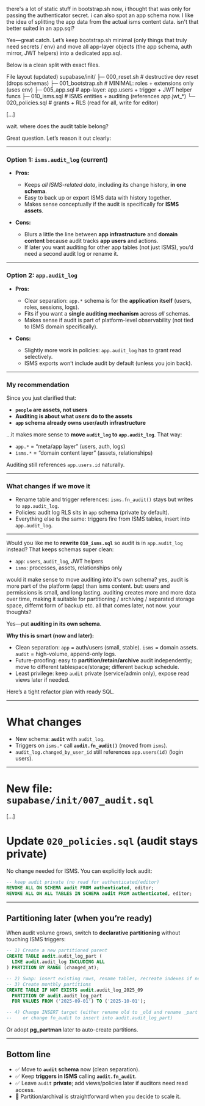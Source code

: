 there's a lot of static stuff in bootstrap.sh now, i thought that was only for passing the authenticator secret. i can also spot an app schema now. I like the idea of splitting the app data from the actual isms content data. isn't that better suited in an app.sql?

Yes—great catch. Let’s keep bootstrap.sh minimal (only things that truly need secrets / env) and move all app-layer objects (the app schema, auth mirror, JWT helpers) into a dedicated app.sql.

Below is a clean split with exact files.

File layout (updated)
supabase/init/
├─ 000_reset.sh          # destructive dev reset (drops schemas)
├─ 001_bootstrap.sh      # MINIMAL: roles + extensions only (uses env)
├─ 005_app.sql           # app-layer: app.users + trigger + JWT helper funcs
├─ 010_isms.sql          # ISMS entities + auditing (references app.jwt_*)
└─ 020_policies.sql      # grants + RLS (read for all, write for editor)

[...]

wait. where does the audit table belong?

Great question. Let’s reason it out clearly:

---

### Option 1: `isms.audit_log` (current)

* **Pros:**

  * Keeps *all ISMS-related data*, including its change history, **in one schema**.
  * Easy to back up or export ISMS data with history together.
  * Makes sense conceptually if the audit is specifically for **ISMS assets**.
* **Cons:**

  * Blurs a little the line between **app infrastructure** and **domain content** because audit tracks **app users** and actions.
  * If later you want auditing for other app tables (not just ISMS), you’d need a second audit log or rename it.

---

### Option 2: `app.audit_log`

* **Pros:**

  * Clear separation: `app.*` schema is for the **application itself** (users, roles, sessions, logs).
  * Fits if you want a **single auditing mechanism** across *all* schemas.
  * Makes sense if audit is part of platform-level observability (not tied to ISMS domain specifically).
* **Cons:**

  * Slightly more work in policies: `app.audit_log` has to grant read selectively.
  * ISMS exports won’t include audit by default (unless you join back).

---

### My recommendation

Since you just clarified that:

* **`people` are assets, not users**
* **Auditing is about what *users* do to the assets**
* **`app` schema already owns user/auth infrastructure**

…it makes more sense to **move `audit_log` to `app.audit_log`**.
That way:

* `app.*` = “meta/app layer” (users, auth, logs)
* `isms.*` = “domain content layer” (assets, relationships)

Auditing still references `app.users.id` naturally.

---

### What changes if we move it

* Rename table and trigger references: `isms.fn_audit()` stays but writes to `app.audit_log`.
* Policies: audit log RLS sits in `app` schema (private by default).
* Everything else is the same: triggers fire from ISMS tables, insert into `app.audit_log`.

---

Would you like me to **rewrite `010_isms.sql`** so audit is in `app.audit_log` instead?
That keeps schemas super clean:

* `app`: `users`, `audit_log`, JWT helpers
* `isms`: processes, assets, relationships only


would it make sense to move auditing into it's own schema? 
yes, audit is more part of the platform (app) than isms content. 
but: users and permissions is small, and long lasting. 
auditing creates more and more data over time, making it suitable for partitioning / archiving / separated storage space, differnt form of backup etc. 
all that comes later, not now. your thoughts?



Yes—put **auditing in its own schema**.

**Why this is smart (now and later):**

* Clean separation: `app` = auth/users (small, stable). `isms` = domain assets. `audit` = high-volume, append-only logs.
* Future-proofing: easy to **partition/retain/archive** audit independently; move to different tablespace/storage; different backup schedule.
* Least privilege: keep `audit` private (service/admin only), expose read views later if needed.

Here’s a tight refactor plan with ready SQL.

---

# What changes

* New schema: **`audit`** with `audit_log`.
* Triggers on `isms.*` call **`audit.fn_audit()`** (moved from `isms`).
* `audit_log.changed_by_user_id` still references `app.users(id)` (login users).

---

# New file: `supabase/init/007_audit.sql`
[...]

# Update `020_policies.sql` (audit stays private)

No change needed for ISMS. You can explicitly lock audit:

```sql
-- keep audit private (no read for authenticated/editor)
REVOKE ALL ON SCHEMA audit FROM authenticated, editor;
REVOKE ALL ON ALL TABLES IN SCHEMA audit FROM authenticated, editor;
```

---

## Partitioning later (when you’re ready)

When audit volume grows, switch to **declarative partitioning** without touching ISMS triggers:

```sql
-- 1) Create a new partitioned parent
CREATE TABLE audit.audit_log_part (
  LIKE audit.audit_log INCLUDING ALL
) PARTITION BY RANGE (changed_at);

-- 2) Swap: insert existing rows, rename tables, recreate indexes if needed.
-- 3) Create monthly partitions
CREATE TABLE IF NOT EXISTS audit.audit_log_2025_09
  PARTITION OF audit.audit_log_part
  FOR VALUES FROM ('2025-09-01') TO ('2025-10-01');

-- 4) Change INSERT target (either rename old to _old and rename _part to audit_log,
--    or change fn_audit to insert into audit.audit_log_part)
```

Or adopt **pg\_partman** later to auto-create partitions.

---

## Bottom line

* ✅ Move to **`audit` schema** now (clean separation).
* ✅ Keep **triggers in ISMS** calling **`audit.fn_audit`**.
* ✅ Leave `audit` **private**; add views/policies later if auditors need read access.
* 🚀 Partition/archival is straightforward when you decide to scale it.
